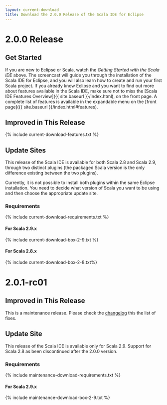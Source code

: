 ```yaml
---
layout: current-download
title: Download the 2.0.0 Release of the Scala IDE for Eclipse
---
```


# 2.0.0 Release

## Get Started

If you are new to Eclipse or Scala, watch the *Getting Started with the Scala IDE* above. The screencast will guide you through the installation of the Scala IDE for Eclipse, and you will also learn how to create and run your first Scala project.
If you already know Eclipse and you want to find out more about features available in the Scala IDE, make sure not to miss the [Scala IDE Features Overview]({{ site.baseurl }}/index.html), on the front page. A complete list of features is available in the expandable menu on the [front page]({{ site.baseurl }}/index.html#features).

## Improved in This Release
{% include current-download-features.txt %}

## Update Sites
This release of the Scala IDE is available for both Scala 2.8 and Scala 2.9, through two distinct plugins (the packaged Scala version is the only difference existing between the two plugins).

Currently, it is not possible to install both plugins within the same Eclipse installation. You need to decide what version of Scala you want to be using and then choose the appropriate update site. 

### Requirements
{% include current-download-requirements.txt %}

#### For Scala 2.9.x
{% include current-download-box-2-9.txt %}

#### For Scala 2.8.x
{% include current-download-box-2-8.txt%}

# <span id="201rc01">2.0.1-rc01</span>

## Improved in This Release

This is a maintenance release. Please check the [changelog](/docs/changelog.html#2_0_1__release_scala-ide-2_0_x_) this the list of fixes.

## Update Site
This release of the Scala IDE is available only for Scala 2.9. Support for Scala 2.8 as been discontinued after the 2.0.0 version.

### Requirements
{% include maintenance-download-requirements.txt %}

#### For Scala 2.9.x
{% include maintenance-download-box-2-9.txt %}
